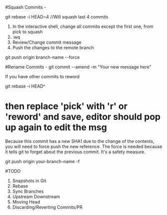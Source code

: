 #Squash Commits -

git rebase -i HEAD~4  //Will squash last 4 commits

1. In the interactive shell, change all commits except the first one, from pick to squash
2. :wq
3. Review/Change commit message
4. Push the changes to the remote branch

git push origin branch-name --force


#Rename Commits - 
git commit --amend -m "Your new message here"

If you have other commits to reword

git rebase -i HEAD^
# then replace 'pick' with 'r' or 'reword' and save, editor should pop up again to edit the msg

Because this commit has a new SHA1 due to the change of the contents, you will need to force push the new reference. The force is needed because it tells git to forget about the previous commit. It's a safety measure.

git push origin your-branch-name -f






#TODO
1. Snapshots in Git
2. Rebase
3. Sync Branches
4. Upstream Downstream
5. Moving Head
6. Discarding/Reverting Commits/PR
